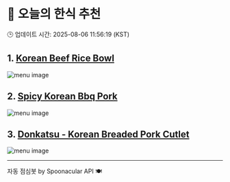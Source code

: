# 🍱 오늘의 한식 추천

🕒 업데이트 시간: 2025-08-06 11:56:19 (KST)

## 1. [Korean Beef Rice Bowl](https://www.foodista.com/recipe/7LRXNC6T/korean-beef-rice-bowl)

![menu image](https://img.spoonacular.com/recipes/649030-556x370.jpg)

## 2. [Spicy Korean Bbq Pork](https://www.foodista.com/recipe/6C67RJHP/spicy-korean-bbq-pork)

![menu image](https://img.spoonacular.com/recipes/661117-556x370.jpg)

## 3. [Donkatsu - Korean Breaded Pork Cutlet](https://www.foodista.com/recipe/BC6ZTT5G/donkatsu-korean-breaded-pork-cutlet)

![menu image](https://img.spoonacular.com/recipes/641565-556x370.jpg)

---
자동 점심봇 by Spoonacular API 🍽️